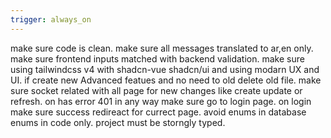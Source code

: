 ```yaml
---
trigger: always_on
---
```


make sure code is clean.
make sure all messages translated to ar,en only.
make sure frontend inputs matched with backend validation.
make sure using tailwindcss v4 with shadcn-vue shadcn/ui and using modarn UX and UI.
if create new Advanced featues and no need to old delete old file.
make sure socket related with all page for new changes like create update or refresh.
on has error 401 in any way make sure go to login page.
on login make sure success redireact for currect page.
avoid enums in database enums in code only.
project must be storngly typed.
